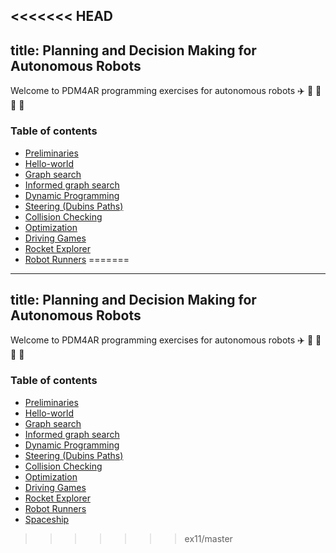 <<<<<<< HEAD
---
title: Planning and Decision Making for Autonomous Robots
---

Welcome to PDM4AR programming exercises for autonomous robots :airplane: :helicopter: :red_car: :rocket: :ship:

### Table of contents

* [Preliminaries](00-preliminaries.md)
* [Hello-world](01-helloworld.md)
* [Graph search](02-graphsearch.md)
* [Informed graph search](03-informedgraphsearch.md)
* [Dynamic Programming](04-dynamicprogramming.md)
* [Steering (Dubins Paths)](05-dubinspath.md)
* [Collision Checking](06-collisionchecking.md)
* [Optimization](07-optimization.md)
* [Driving Games](08-driving_games.md)
* [Rocket Explorer](09-pdm4arocket_explorer.md)
* [Robot Runners](10-robot_runners.md)
=======
---
title: Planning and Decision Making for Autonomous Robots
---

Welcome to PDM4AR programming exercises for autonomous robots :airplane: :helicopter: :red_car: :rocket: :ship:

### Table of contents

* [Preliminaries](00-preliminaries.md)
* [Hello-world](01-helloworld.md)
* [Graph search](02-graphsearch.md)
* [Informed graph search](03-informedgraphsearch.md)
* [Dynamic Programming](04-dynamicprogramming.md)
* [Steering (Dubins Paths)](05-dubinspath.md)
* [Collision Checking](06-collisionchecking.md)
* [Optimization](07-optimization.md)
* [Driving Games](08-driving_games.md)
* [Rocket Explorer](09-pdm4arocket_explorer.md)
* [Robot Runners](10-robot_runners.md)
* [Spaceship](11-spaceship.md)
>>>>>>> ex11/master
